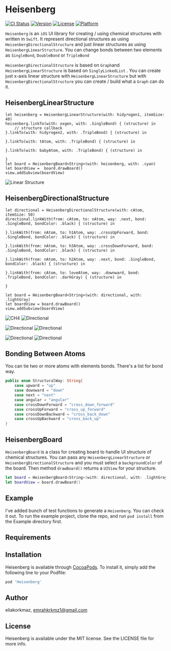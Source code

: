 # Heisenberg

[![CI Status](https://img.shields.io/travis/eliakorkmaz/Heisenberg.svg?style=flat)](https://travis-ci.org/eliakorkmaz/Heisenberg)
[![Version](https://img.shields.io/cocoapods/v/Heisenberg.svg?style=flat)](https://cocoapods.org/pods/Heisenberg)
[![License](https://img.shields.io/cocoapods/l/Heisenberg.svg?style=flat)](https://cocoapods.org/pods/Heisenberg)
[![Platform](https://img.shields.io/cocoapods/p/Heisenberg.svg?style=flat)](https://cocoapods.org/pods/Heisenberg)

```Heisenberg``` is an ```iOS``` UI library for creating / using chemical structures with written in ```Swift```. It represent directional structures as using ```HeisenbergDirectionalStructure``` and just linear structures as using ```HeisenbergLinearStructure```. You can change bonds between two elements as ```SingleBond```, ```DoubleBond``` or ```TripleBond```

```HeisenbergDirectionalStructure``` is based on ```Graph```and ```HeisenbergLinearStructure``` is based on ```SinglyLinkedList``` . You can create just x-axis linear structure with ```HeisenbergLinearStructure``` but with ```HeisenbergDirectionalStructure``` you can create / build what a ```Graph``` can do it.

## HeisenbergLinearStructure

```
let heisenberg = HeisenbergLinearStructure(with: hidyrogen1, itemSize: 40)
heisenberg.linkTo(with: oxgen, with: .SingleBond) { (structure) in
    // structure callback
}.linkTo(with: hidyrogen2, with: .TripleBond) { (structure) in
       
}.linkTo(with: tAtom, with: .TripleBond) { (structure) in
   
}.linkTo(with: babyAtom, with: .TripleBond) { (structure) in

}
let board = HeisenbergBoard<String>(with: heisenberg, with: .cyan)
let boardView =  board.drawBoard()
view.addSubview(boardView)
```
![Linear Structure](https://i.ibb.co/fGXKsJn/Screen-Shot-2019-10-31-at-12-38-30-AM.png)


## HeisenbergDirectionalStructure

```
let directional = HeisenbergDirectionalStructure(with: cAtom, itemSize: 50)
directional.linkWith(from: cAtom, to: nAtom, way: .next, bond: .SingleBond, bondColor: .black) { (structure) in

}.linkWith(from: nAtom, to: h1Atom, way: .crossUpForward, bond: .SingleBond, bondColor: .black) { (structure) in

}.linkWith(from: nAtom, to: h3Atom, way: .crossDownForward, bond: .SingleBond, bondColor: .black) { (structure) in

}.linkWith(from: nAtom, to: h2Atom, way: .next, bond: .SingleBond, bondColor: .black) { (structure) in

}.linkWith(from: cAtom, to: loveAtom, way: .downward, bond: .TripleBond, bondColor: .darkGray) { (structure) in

}

let board = HeisenbergBoard<String>(with: directional, with: .lightGray)
let boardView = board.drawBoard()
view.addSubview(boardView)
```



![CH4](https://i.ibb.co/hK05jDv/Screen-Shot-2019-10-31-at-12-39-10-AM.png)   ![Directional](https://i.ibb.co/MZdZ083/Screen-Shot-2019-10-31-at-12-39-34-AM.png)

![Directional](https://i.ibb.co/kSksJXr/Screen-Shot-2019-10-31-at-12-40-00-AM.png)  ![Directional](https://i.ibb.co/DfbNDN5/Screen-Shot-2019-10-31-at-12-40-15-AM.png)

![Directional](https://i.ibb.co/kDt8dGc/Screen-Shot-2019-10-31-at-12-38-51-AM.png)  ![Directional](https://i.ibb.co/QJgFq6y/Screen-Shot-2019-10-31-at-12-38-41-AM.png)

## Bonding Between Atoms 

You can tie two or more atoms with elements bonds. There's a list for bond way.

```swift
public enum StructuralWay: String{
    case upward = "up"
    case downward = "down"
    case next = "next"
    case angular = "angular"
    case crossDownForward = "cross_down_forward"
    case crossUpForward = "cross_up_forward"
    case crossDownBackward = "cross_back_down"
    case crossUpBackward = "cross_back_up"
}
```


## HeisenbergBoard

```HeisenbergBoard``` is a class for creating board to handle UI structure of chemical structures. You can pass any ```HeisenbergLinearStructure``` or ```HeisenbergDirectionalStructure``` and you must select a ```backgroundColor``` of the board. Then method ```drawBoard()``` returns a ```UIView``` for your structure.

```swift
let board = HeisenbergBoard<String>(with: directional, with: .lightGray)
let boardView = board.drawBoard()
```

## Example

I've added bunch of test functions to generate a ```Heisenberg```. You can check it out.
To run the example project, clone the repo, and run `pod install` from the Example directory first.

## Requirements

## Installation

Heisenberg is available through [CocoaPods](https://cocoapods.org). To install
it, simply add the following line to your Podfile:

```ruby
pod 'Heisenberg'
```

## Author

eliakorkmaz, emrahkrkmz1@gmail.com

## License

Heisenberg is available under the MIT license. See the LICENSE file for more info.


